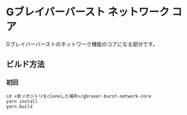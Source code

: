# Gブレイバーバースト ネットワーク コア

Gブレイバーバーストのネットワーク機能のコアになる部分です。

## ビルド方法
### 初回

```shell
cd <本リポジトリをcloneした場所>/gbraver-burst-network-core
yarn install
yarn build
```